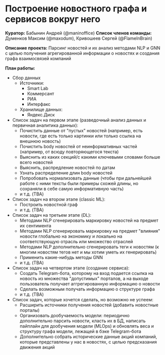 # Построение новостного графа и сервисов вокруг него


**Куратор:** Бабынин Андрей (@maninoffice)
**Список членов команды:** Думенков Максим (@maxodum), Кривошеев Сергей (@FlameInBrain)

**Описание проекта:** Парсинг новостей и их анализ методами NLP и GNN с целью получения агрегированной информации о новостях и создания графа взаимосвязей компаний

**План работы:**
* Сбор данных
  - Источники:
    * Smart Lab
    * Коммерсант
    * РИА
    * Интерфакс
  - Хранилище данных: 
    * Яндекс.Диск
* Список задач на первом этапе (разведочный анализ данных и первичная аналитика данных):
  - Почистить данные от "пустых" новостей (например, есть новости, где есть только картинки или только ссылка на внешнюю новость)
  - Почистить body новостей от неинформативных частей (например, от всюду повторяющегося текста)
  - Выяснить из каких секций/с какими ключевыми словами больше всего новостей
  - Выяснить, распредление новостей по датам
  - Узнать распределение длин body новостей  
  - Попробовать нормализовать данные (чтобы при дальнейшей работе с ними тексты были примеры схожей длины, но сохраняли в себе самую информативную часть)
  - и т.д. (TBA)
* Список задач на втором этапе (classic ML):
  - Построить новостной граф
  - и т.д. (TBA)
* Список задач на третьем этапе (DL):
  - Методами NLP сгенерировать маркировку новостей на предмет их сентимента
  - Методами NLP сгенерировать маркировку на предмет "влияния" новости глобально на экономику и локально на соответствующую отрасль или множество отраслей
  - Методами NLP дополнительно сгенерировать теги к новостям (к многим новостям тегов нет и мы хотим уметь их генерировать)
  - Применить какие-нибудь методы GNN
  - и т.д. (TBA)
* Список задач на четвертом этапе (создание сервиса):
  - Создать Telegram-бота, которому на вход подается ссылка на новость из множества "допустимых" порталов, а на выходе пользователь получает аггрегированную информацию о новости
  - Сделать возможным получать информацию о структуре графа
  - и т.д. (TBA)
* Список задач, которые хочется сделать, но возможно не успеем:
  - Расширить источники получения новостей (добавить новостные порталы)
  - Организовать дообучаемость модели: периодично дополнительно парсить новости, класть их в БД, написать пайплайн для дообучения модели (MLOps) и обновлять веса и структуру графа модели, лежащей в бэке Telegram-бота
  - Дополнительно собрать исторические данные акций компаний, которые представлены у нас в новостях, с целью предсказания движения акций
